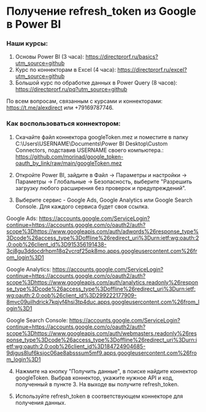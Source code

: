 # Получение refresh_token из Google в Power BI

### Наши курсы:
1) Основы Power BI (3 часа): https://directprorf.ru/basics?utm_source=github
2) Курс по коннекторам в Excel (4 часа): https://directprorf.ru/excel?utm_source=github
3) Большой курс по обработке данных в Power Query (8 часов): https://directprorf.ru/pq?utm_source=github

По всем вопросам, связанным с курсами и коннекторами: https://t.me/alexdirect или +79169787746.

### Как воспользоваться коннектором:

1) Скачайте файл коннектора googleToken.mez и поместите в папку C:\Users\USERNAME\Documents\Power BI Desktop\Custom Connectors, подставив USERNAME своего компьютера.: 
https://github.com/morinad/google_token-oauth_by_link/raw/main/googleToken.mez

2) Откройте Power BI, зайдите в Файл -> Параметры и настройки -> Параметры -> Глобальные -> Безопасность, выберите "Разрешить загрузку любого расширения без проверок и предупреждений".

3) Выберите сервис - Google Ads, Google Analytics или Google Search Console. Для каждого сервиса будет своя ссылка.

Google Ads: https://accounts.google.com/ServiceLogin?continue=https://accounts.google.com/o/oauth2/auth?scope%3Dhttps://www.googleapis.com/auth/adwords%26response_type%3Dcode%26access_type%3Doffline%26redirect_uri%3Durn:ietf:wg:oauth:2.0:oob%26client_id%3D915356191438-3cj8gu3ddocdrhpm18q2vcrqf25pk8mo.apps.googleusercontent.com%26from_login%3D1

Google Analytics: https://accounts.google.com/ServiceLogin?continue=https://accounts.google.com/o/oauth2/auth?scope%3Dhttps://www.googleapis.com/auth/analytics.readonly%26response_type%3Dcode%26access_type%3Doffline%26redirect_uri%3Durn:ietf:wg:oauth:2.0:oob%26client_id%3D299222177909-8mvc09uilhdrick7kqjvf4hsi3tp4duc.apps.googleusercontent.com%26from_login%3D1

Google Search Console: https://accounts.google.com/ServiceLogin?continue=https://accounts.google.com/o/oauth2/auth?scope%3Dhttps://www.googleapis.com/auth/webmasters.readonly%26response_type%3Dcode%26access_type%3Doffline%26redirect_uri%3Durn:ietf:wg:oauth:2.0:oob%26client_id%3D184724904685-9djgus8luf6ksjoc06ae8absssum5mf9.apps.googleusercontent.com%26from_login%3D1

4) Нажмите на кнопку "Получить данные", в поиске найдите коннектор googleToken. Выбрав коннектор, укажите нужное API и код, полученный в пункте 3. На выходе вы получите refresh_token.

5) Используйте refresh_token в соответствующем коннекторе для получения данных. 

